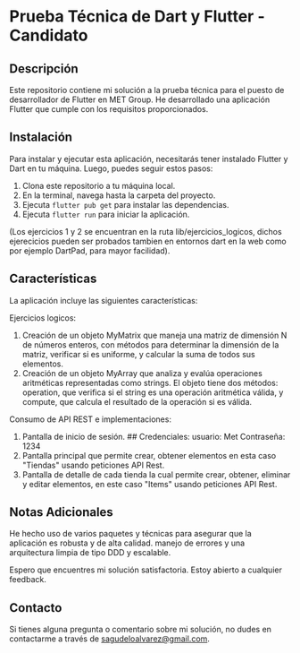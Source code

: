 # Prueba Técnica de Dart y Flutter - Candidato

## Descripción

Este repositorio contiene mi solución a la prueba técnica para el puesto de desarrollador de Flutter en MET Group. He desarrollado una aplicación Flutter que cumple con los requisitos proporcionados.

## Instalación

Para instalar y ejecutar esta aplicación, necesitarás tener instalado Flutter y Dart en tu máquina. Luego, puedes seguir estos pasos:

1. Clona este repositorio a tu máquina local.
2. En la terminal, navega hasta la carpeta del proyecto.
3. Ejecuta `flutter pub get` para instalar las dependencias.
4. Ejecuta `flutter run` para iniciar la aplicación.

(Los ejercicios 1 y 2 se encuentran en la ruta lib/ejercicios_logicos, dichos ejerecicios pueden ser probados tambien en entornos dart en la web como por ejemplo DartPad, para mayor facilidad).

## Características

La aplicación incluye las siguientes características:

Ejercicios logicos:
1. Creación de un objeto MyMatrix que maneja una matriz de dimensión N de números enteros, con métodos para determinar la dimensión de la matriz, verificar si es uniforme, y calcular la suma de todos sus elementos.
2. Creación de un objeto MyArray que analiza y evalúa operaciones aritméticas representadas como strings. El objeto tiene dos métodos: operation, que verifica si el string es una operación aritmética válida, y compute, que calcula el resultado de la operación si es válida.

Consumo de API REST e implementaciones:
1. Pantalla de inicio de sesión. ## Credenciales:
     usuario: Met
     Contraseña: 1234
3. Pantalla principal que permite crear, obtener elementos en esta caso "Tiendas" usando peticiones API Rest.
4. Pantalla de detalle de cada tienda la cual permite crear, obtener, eliminar y editar elementos, en este caso "Items" usando peticiones API Rest.

## Notas Adicionales

He hecho uso de varios paquetes y técnicas para asegurar que la aplicación es robusta y de alta calidad. manejo de errores y una arquitectura limpia de tipo DDD y escalable.

Espero que encuentres mi solución satisfactoria. Estoy abierto a cualquier feedback.

## Contacto

Si tienes alguna pregunta o comentario sobre mi solución, no dudes en contactarme a través de sagudeloalvarez@gmail.com.
